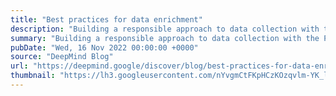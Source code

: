```yaml
---
title: "Best practices for data enrichment"
description: "Building a responsible approach to data collection with the Partnership on AI..."
summary: "Building a responsible approach to data collection with the Partnership on AI..."
pubDate: "Wed, 16 Nov 2022 00:00:00 +0000"
source: "DeepMind Blog"
url: "https://deepmind.google/discover/blog/best-practices-for-data-enrichment/"
thumbnail: "https://lh3.googleusercontent.com/nYvgmCtFKpHCzKOzqvlm-YK_l5qbPvz570PQbWv2ZxKVIoZxraa7euQLCY65a7ecdDRzBQtbQY2jxAoYKO8PC90snL6QvwNAzhp5-8x31cL5cJV-_OY=w1200-h630-n-nu"
---
```


